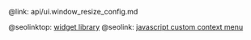 @link: api/ui.window_resize_config.md

@seolinktop: [widget library](https://webix.com)
@seolink: [javascript custom context menu](https://webix.com/widget/contextmenu/)